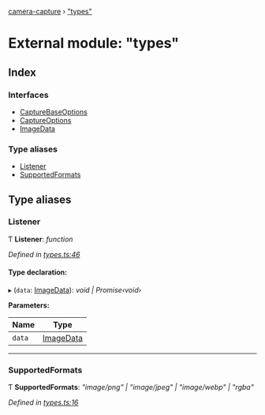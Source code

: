 [camera-capture](../README.md) › ["types"](_types_.md)

# External module: "types"

## Index

### Interfaces

* [CaptureBaseOptions](../interfaces/_types_.capturebaseoptions.md)
* [CaptureOptions](../interfaces/_types_.captureoptions.md)
* [ImageData](../interfaces/_types_.imagedata.md)

### Type aliases

* [Listener](_types_.md#listener)
* [SupportedFormats](_types_.md#supportedformats)

## Type aliases

###  Listener

Ƭ **Listener**: *function*

*Defined in [types.ts:46](https://github.com/cancerberoSgx/camera-capture/blob/8b5746d/camera-capture/src/types.ts#L46)*

#### Type declaration:

▸ (`data`: [ImageData](../interfaces/_types_.imagedata.md)): *void | Promise‹void›*

**Parameters:**

Name | Type |
------ | ------ |
`data` | [ImageData](../interfaces/_types_.imagedata.md) |

___

###  SupportedFormats

Ƭ **SupportedFormats**: *"image/png" | "image/jpeg" | "image/webp" | "rgba"*

*Defined in [types.ts:16](https://github.com/cancerberoSgx/camera-capture/blob/8b5746d/camera-capture/src/types.ts#L16)*
